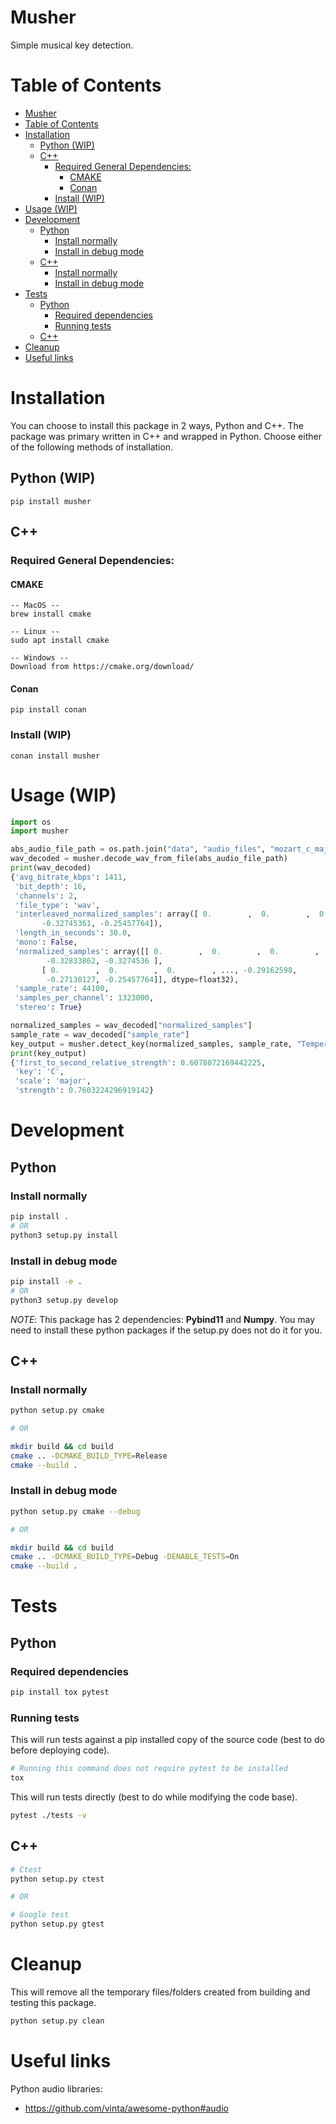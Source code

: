 # Musher

Simple musical key detection.

# Table of Contents

<!-- MarkdownTOC -->

- [Musher](#musher)
- [Table of Contents](#table-of-contents)
- [Installation](#installation)
  - [Python (WIP)](#python-wip)
  - [C++](#c)
    - [Required General Dependencies:](#required-general-dependencies)
      - [CMAKE](#cmake)
      - [Conan](#conan)
    - [Install (WIP)](#install-wip)
- [Usage (WIP)](#usage-wip)
- [Development](#development)
  - [Python](#python)
    - [Install normally](#install-normally)
    - [Install in debug mode](#install-in-debug-mode)
  - [C++](#c-1)
    - [Install normally](#install-normally-1)
    - [Install in debug mode](#install-in-debug-mode-1)
- [Tests](#tests)
  - [Python](#python-1)
    - [Required dependencies](#required-dependencies)
    - [Running tests](#running-tests)
  - [C++](#c-2)
- [Cleanup](#cleanup)
- [Useful links](#useful-links)

<!-- /MarkdownTOC -->


# Installation

You can choose to install this package in 2 ways, Python and C++. The package was primary written in C++ and wrapped in Python. Choose either of the following methods of installation.


## Python (WIP)

```
pip install musher
```

## C++

### Required General Dependencies:

#### CMAKE

```
-- MacOS --
brew install cmake

-- Linux --
sudo apt install cmake

-- Windows --
Download from https://cmake.org/download/
```

#### Conan

```
pip install conan
```

### Install (WIP)

```
conan install musher
```


# Usage (WIP)

```python
import os
import musher

abs_audio_file_path = os.path.join("data", "audio_files", "mozart_c_major_30sec.wav")
wav_decoded = musher.decode_wav_from_file(abs_audio_file_path)
print(wav_decoded)
{'avg_bitrate_kbps': 1411,
 'bit_depth': 16,
 'channels': 2,
 'file_type': 'wav',
 'interleaved_normalized_samples': array([ 0.        ,  0.        ,  0.        , ..., -0.27130127,
       -0.32745361, -0.25457764]),
 'length_in_seconds': 30.0,
 'mono': False,
 'normalized_samples': array([[ 0.        ,  0.        ,  0.        , ..., -0.33203125,
        -0.32833862, -0.3274536 ],
       [ 0.        ,  0.        ,  0.        , ..., -0.29162598,
        -0.27130127, -0.25457764]], dtype=float32),
 'sample_rate': 44100,
 'samples_per_channel': 1323000,
 'stereo': True}

normalized_samples = wav_decoded["normalized_samples"]
sample_rate = wav_decoded["sample_rate"]
key_output = musher.detect_key(normalized_samples, sample_rate, "Temperley")
print(key_output)
{'first_to_second_relative_strength': 0.6078072169442225,
 'key': 'C',
 'scale': 'major',
 'strength': 0.7603224296919142}
```

# Development

## Python

### Install normally

```sh
pip install .
# OR
python3 setup.py install
```

### Install in debug mode

```sh
pip install -e .
# OR
python3 setup.py develop
```

_NOTE_: This package has 2 dependencies: **Pybind11** and **Numpy**. You may need to install these python packages if the setup.py does not do it for you.

## C++

### Install normally

```sh
python setup.py cmake

# OR

mkdir build && cd build
cmake .. -DCMAKE_BUILD_TYPE=Release
cmake --build .

```

### Install in debug mode

```sh
python setup.py cmake --debug

# OR

mkdir build && cd build
cmake .. -DCMAKE_BUILD_TYPE=Debug -DENABLE_TESTS=On
cmake --build .
```

# Tests

## Python

### Required dependencies

```sh
pip install tox pytest
```

### Running tests
This will run tests against a pip installed copy of the source code (best to do before deploying code).

```sh
# Running this command does not require pytest to be installed
tox 
```

This will run tests directly (best to do while modifying the code base).

```sh
pytest ./tests -v
```

## C++

```sh
# Ctest
python setup.py ctest

# OR

# Google test
python setup.py gtest
```

# Cleanup

This will remove all the temporary files/folders created from building and testing this package.

```sh
python setup.py clean
```

# Useful links

Python audio libraries:

* https://github.com/vinta/awesome-python#audio